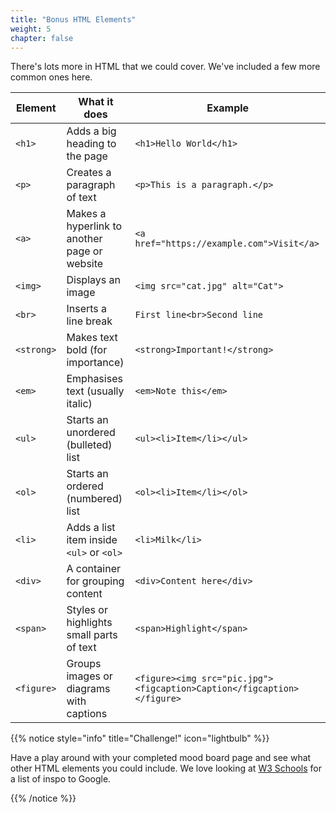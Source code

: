 ```yaml
---
title: "Bonus HTML Elements"
weight: 5
chapter: false
---
```


There's lots more in HTML that we could cover. We've included a few more common ones here.

| Element      | What it does                                           | Example                                    |
|--------------|--------------------------------------------------------|--------------------------------------------|
| `<h1>`       | Adds a big heading to the page                         | `<h1>Hello World</h1>`                     |
| `<p>`        | Creates a paragraph of text                            | `<p>This is a paragraph.</p>`              |
| `<a>`        | Makes a hyperlink to another page or website           | `<a href="https://example.com">Visit</a>`  |
| `<img>`      | Displays an image                                      | `<img src="cat.jpg" alt="Cat">`            |
| `<br>`       | Inserts a line break                                   | `First line<br>Second line`                |
| `<strong>`   | Makes text bold (for importance)                       | `<strong>Important!</strong>`              |
| `<em>`       | Emphasises text (usually italic)                       | `<em>Note this</em>`                       |
| `<ul>`       | Starts an unordered (bulleted) list                    | `<ul><li>Item</li></ul>`                   |
| `<ol>`       | Starts an ordered (numbered) list                      | `<ol><li>Item</li></ol>`                   |
| `<li>`       | Adds a list item inside `<ul>` or `<ol>`               | `<li>Milk</li>`                            |
| `<div>`      | A container for grouping content                       | `<div>Content here</div>`                  |
| `<span>`     | Styles or highlights small parts of text               | `<span>Highlight</span>`                   |
| `<figure>`   | Groups images or diagrams with captions                | `<figure><img src="pic.jpg"><figcaption>Caption</figcaption></figure>` |

{{% notice style="info" title="Challenge!" icon="lightbulb" %}}

Have a play around with your completed mood board page and see what other HTML elements you could include. We love looking at [W3 Schools](https://www.w3schools.com/tags/default.asp) for a list of inspo to Google.

{{% /notice %}}